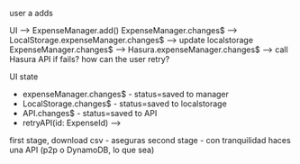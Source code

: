 user a adds

UI --> ExpenseManager.add()
ExpenseManager.changes$ --> LocalStorage.expenseManager.changes$ --> update localstorage
ExpenseManager.changes$ --> Hasura.expenseManager.changes$ --> call Hasura API
if fails?
how can the user retry?

UI state

- expenseManager.changes$ - status=saved to manager
- LocalStorage.changes$ - status=saved to localstorage
- API.changes$ - status=saved to API
- retryAPI(id: ExpenseId) -->

first stage, download csv - aseguras
second stage - con tranquilidad haces una API (p2p o DynamoDB, lo que sea)

